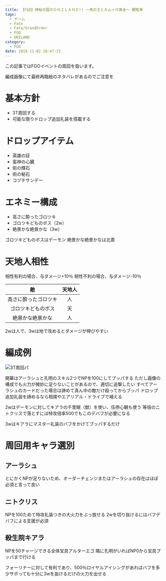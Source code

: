 ```yaml
---
title: 【FGO】神秘の国のＯＮＩＬＡＮＤ!! ～鬼の王とカムイの黄金～ 観覧車
tags:
  - ゲーム
  - Fate
  - Fate/GrandOrder
  - FGO
  - ONILAND
category:
  - FGO
date: 2018-11-02 10:47:23
---
```



この記事ではFGOイベントの周回を扱います。

編成画像にて最終再臨絵のネタバレがあるのでご注意を

<!-- more -->

# 基本方針

* 3T周回する
* 可能な限りドロップ追加礼装を搭載する

# ドロップアイテム

* 英雄の証
* 蛮神の心臓
* 術の輝石
* 術の秘石
* コヅチサンデー

# エネミー構成

* 高さに酔ったゴロツキ
* ゴロツキどものボス（2w）
* 絶景かな絶景かな（3w）

ゴロツキどものボスはデーモン
絶景かな絶景かなは北斎

# 天地人相性

相性有利の場合、与ダメージ+10％
相性不利の場合、与ダメージ-10％

|敵|天地人|
|:-:|:--:|
|高さに酔ったゴロツキ|人|
|ゴロツキどものボス|天|
|絶景かな絶景かな|人|

2wは人で、3wは地で攻めるとダメージが伸びやすい

# 編成例

![3T周回パ](ferris-wheel.png "3T周回パ")

開幕はアーラシュと孔明のスキル2つでNPを100にしてブッパする
ただし画像の構成でも火力が微妙に足りないことがあるので、適切に追撃したい
すべてアーラシュのカードだった場合は諦めて真ん中の敵だけ殴ってからブッパ
ドロップ追加礼装を諦めるなら相撲やエアリアル・ドライブで補える

2wはデーモンに対してキアラの千里眼（獣）を使い、伍停心観も使う
等倍のニトクリスで落とすには特攻倍率500でもこのデバフが必要になる

3wはキアラにマスター礼装のバフをかけてブッパするだけ

# 周回用キャラ選別

## アーラシュ

とにかくNPが足りないため、オーダーチェンジまたはアーラシュの存在はほぼ必須と言って良い

## ニトクリス

NPを100ためて特攻礼装つきの大火力をぶっ放せる
2wを切り抜けるにはバフデバフによる支援が必須

## 殺生院キアラ

NPを50チャージできる全体宝具アルターエゴ
隣に孔明がいればNP0から宝具ブッパまで行ける

フォーリナーに対して有利であり、500％ロイヤルアイシングがあればバフを多少サボっても十分に3wを抜けるだけの火力を出せる

